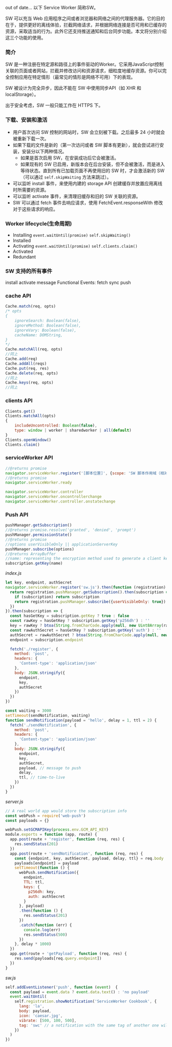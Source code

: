 out of date...
以下 Service Worker 简称SW。

SW 可以充当 Web 应用程序之间或者浏览器和网络之间的代理服务器。它的目的在于，提供更好的离线体验，拦截网络请求，并根据网络连接是否可用和已缓存的资源，采取适当的行为。此外它还支持推送通知和后台同步功能。本文将分别介绍这三个功能的使用。

### 简介
SW 是一种注册在特定源和路径上的事件驱动的Worker。它采用JavaScript控制关联的页面或者网站，拦截并修改访问和资源请求，细粒度地缓存资源。你可以完全控制应用在特定情形（最常见的情形是网络不可用）下的表现。

SW 被设计为完全异步，因此不能在 SW 中使用同步API（如 XHR 和 localStorage）。

出于安全考虑，SW 一般只能工作在 HTTPS 下。

### 下载、安装和激活
- 用户首次访问 SW 控制的网站时，SW 会立刻被下载。之后最多 24 小时就会被重新下载一次。
- 如果下载的文件是新的（第一次访问或者 SW 脚本有更新），就会尝试进行安装，安装分以下两种情况。
  - 如果是首次启用 SW，在安装成功后它会被激活。
  - 如果现有的 SW 已启用，新版本会在后台安装，但不会被激活，而是进入等待状态。直到所有已加载页面不再使用旧的 SW 时，才会激活新的 SW（可以通过 `self.skipWaiting` 方法来跳过）。
- 可以监听 install 事件，来使用内建的 storage API 创建缓存并放置应用离线时所需要的资源。
- 可以监听 activate 事件，来清理旧缓存和旧的 SW 关联的资源。
- SW 可以通过 fetch 事件去响应请求，使用 FetchEvent.responseWith 修改对于这些请求的响应。

### Worker lifecycle(生命周期)
- Installing `event.waitUntil(promise)` `self.skipWaiting()`
- Installed
- Activating `event.waitUntil(promise)` `self.clients.claim()`
- Activated
- Redundant

### SW 支持的所有事件
install activate message
Functional Events: fetch sync push

### cache API

```js
Cache.match(req, opts)
/* opts
{
    ignoreSearch: Boolean(false),
    ignoreMethod: Boolean(false),
    ignoreVary: Boolean(false),
    cacheName: DOMString,
}
*/
Cache.matchAll(req, opts)
//同上
Cache.add(req)
Cache.addAll(reqs)
Cache.put(req, res)
Cache.delete(req, opts)
//同上
Cache.keys(req, opts)
//同上
```

### clients API
```js
Clients.get()
Clients.matchAll(opts)
{
    includeUncontrolled: Boolean(false),
    type: window | worker | sharedworker | all(default)
}
Clients.openWindow()
Clients.claim()
```

### serviceWorker API
```js
//@returns promise
navigator.serviceWorker.register('[脚本位置]', {scope: 'SW 脚本作用域（相对于 origin 的前缀而非路径）'})
//@returns promise
navigator.serviceWorker.ready

navigator.serviceWorker.controller
navigator.serviceWorker.oncontrollerchange
navigator.serviceWorker.controller.onstatechange

```

### Push API
```js
pushManager.getSubscription()
//@returns promise.resolve('granted', 'denied', 'prompt')
pushManager.permissionState()
//@returns promise
//options userVisibleOnly || applicationServerKey
pushManager.subscribe(options)
//@returns ArrayBuffer
//name: representing the encryption method used to generate a client key. p256dh | auth
subscription.getKey(name)
```

*index.js*
```js
let key, endpoint, authSecret
navigator.serviceWorker.register('sw.js').then(function (registration) {
  return registration.pushManager.getSubscription().then(subscription => {
    if (subscription) return subscription
    return registration.pushManager.subscribe({userVisibleOnly: true})
  })
}).then(subscription => {
  const hasGetKey = subscription.getKey ? true : false
  const rawKey = hasGetKey ? subscription.getKey('p256dh') : ''
  key = rawKey ? btoa(String.fromCharCode.apply(null, new Uint8Array(rawKey))) : ''
  const rawAuthSecret = hasGetKey ? subscription.getKey('auth') : ''
  authSecret = rawAuthSecret ? btoa(String.fromCharCode.apply(null, new Uint8Array(rawAuthSecret))) : ''
  endpoint = subscription.endpoint

  fetch('./register', {
    method: 'post',
    headers: {
      'Content-type': 'application/json'
    },
    body: JSON.stringify({
      endpoint,
      key,
      authSecret
    })
  })
})

const waiting = 3000
setTimeout(sendNotification, waiting)
function sendNotification(payload = 'hello', delay = 1, ttl = 2) {
  fetch('./sendNotification', {
    method: 'post',
    headers: {
      'Content-type': 'application/json'
    },
    body: JSON.stringify({
      endpoint,
      key,
      authSecret,
      payload, // message to push
      delay,
      ttl, // time-to-live
    })
  })
}
```

*server.js*
```js
// A real world app would store the subscription info
const webPush = require('web-push')
const payloads = {}

webPush.setGCMAPIKey(process.env.GCM_API_KEY)
module.exports = function (app, route) {
  app.post(route + 'register', function (req, res) {
    res.sendStatus(201)
  })
  app.post(route + 'sendNotification', function (req, res) {
    const {endpoint, key, authSecret, payload, delay, ttl} = req.body
    payloads[endpoint] = payload
    setTimeout(function () {
      webPush.sendNotification({
        endpoint,
        TTL: ttl,
        keys: {
          p256dh: key,
          auth: authSecret
        }
      }, payload)
      .then(function () {
        res.sendStatus(201)
      })
      .catch(function (err) {
        console.log(err)
        res.sendStatus(500)
      })
    }, delay * 1000)
  })
  app.get(route + 'getPayload', function (req, res) {
    res.send(payloads[req.query.endpoint])
  })
}
```

*sw.js*
```js
self.addEventListener('push', function (event)  {
  const payload = event.data ? event.data.text() : 'no payload'
  event.waitUntil(
    self.registration.showNotification('ServiceWorker Cookbook', {
      lang: 'la',
      body: payload,
      icon: 'caesar.jpg',
      vibrate: [500, 100, 500],
      tag: 'swc' // a notification with the same tag of another one will replace it
    })
  )
})
```
